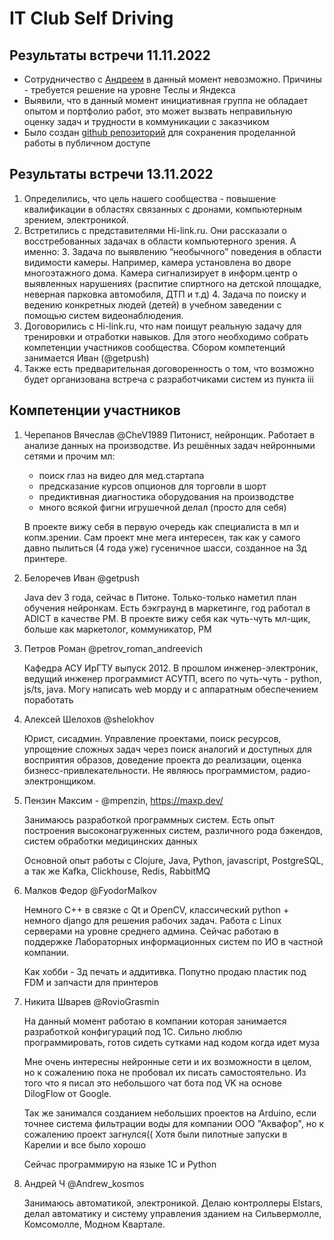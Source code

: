 
# IT Club Self Driving 

## Результаты встречи 11.11.2022
- Сотрудничество с [Андреем](https://t.me/robotodatelru) в данный момент невозможно. Причины - требуется решение на уровне Теслы и Яндекса
- Выявили, что в данный момент инициативная группа не обладает опытом и портфолио работ, это может вызвать неправильную оценку задач и трудности в коммуникации с заказчиком
- Было создан [github репозиторий](https://github.com/itclub-irk) для сохранения проделанной работы в публичном доступе

## Результаты встречи 13.11.2022
1. Определились, что цель нашего сообщества - повышение квалификации в областях связанных с дронами, компьютерным 
зрением, электроникой.
2. Встретились с представителями Hi-link.ru. Они рассказали о восстребованных задачах в области компьютерного зрения. А именно:
   3. Задача по выявлению “необычного” поведения в области видимости камеры. Например, камера установлена во дворе многоэтажного дома. Камера сигнализирует в информ.центр о выявленных нарушениях (распитие спиртного на детской площадке, неверная парковка автомобиля, ДТП и т.д)
   4. Задача по поиску и ведению конкретных людей (детей) в учебном заведении с помощью систем видеонаблюдения.
5. Договорились с Hi-link.ru, что нам поищут реальную задачу для тренировки и отработки навыков. Для этого необходимо 
     собрать компетенции участников сообщества. Сбором компетенций занимается Иван (@getpush)
6. Также есть предварительная договоренность о том, что возможно будет организована встреча с разработчиками систем 
   из пункта iii

## Компетенции участников
1. Черепанов Вячеслав @CheV1989 Питонист, нейронщик. Работает в анализе данных на производстве. Из решённых задач нейронными сетями и прочим мл:
   - поиск глаз на видео для мед.стартапа 
   - предсказание курсов опционов для торговли в шорт
   - предиктивная диагностика оборудования на производстве
   - много всякой фигни игрушечной делал (просто для себя)

    В проекте вижу себя в первую очередь как специалиста в мл и копм.зрении. Сам проект мне мега интересен, так как у самого давно пылиться (4 года уже) гусеничное шасси, созданное на 3д принтере.


2. Белоречев Иван @getpush 
   
   Java dev 3 года, сейчас в Питоне. Только-только наметил план обучения нейронкам. Есть бэкграунд в маркетинге, год 
   работал в ADICT в качестве PM. В проекте вижу себя как чуть-чуть мл-щик, больше как маркетолог, коммуникатор, PM


3. Петров Роман @petrov_roman_andreevich 

    Кафедра АСУ ИрГТУ выпуск 2012. В прошлом инженер-электроник, ведущий инженер программист АСУТП, всего по чуть-чуть - python, js/ts, java. Могу написать web морду и с аппаратным обеспечением поработать


4. Алексей Шелохов @shelokhov

    Юрист, сисадмин. Управление проектами, поиск ресурсов, упрощение сложных задач через поиск аналогий и доступных для восприятия образов, доведение проекта до реализации, оценка бизнесс-привлекательности. Не являюсь программистом, радио-электронщиком.


5. Пензин Максим - @mpenzin, https://maxp.dev/
    
    Занимаюсь разработкой программных систем. Есть опыт построения высоконагруженных систем, различного рода бэкендов, систем обработки медицинских данных

    Основной опыт работы с Clojure, Java, Python, javascript, PostgreSQL, а так же Kafka, Clickhouse, Redis, RabbitMQ


6. Малков Федор @FyodorMalkov

    Немного C++ в связке с Qt и OpenCV, классический python + немного django для решения рабочих задач. Работа с Linux серверами на уровне среднего админа. Сейчас работаю в поддержке Лабораторных информационных систем по ИО в частной компании. 

    Как хобби - 3д печать и аддитивка. Попутно продаю пластик под FDM и запчасти для принтеров


7. Никита Шварев @RovioGrasmin

    На данный момент работаю в компании которая занимается разработкой конфигураций под 1С. Сильно люблю программировать, готов сидеть сутками над кодом когда идет муза

    Мне очень интересны нейронные сети и их возможности в целом, но к сожалению пока не пробовал их писать самостоятельно. Из того что я писал это небольшого чат бота под VK на основе DilogFlow от Google.

    Так же занимался созданием небольших проектов на Arduino, если точнее система фильтрации воды для компании ООО "Аквафор", но к сожалению проект загнулся(( Хотя были пилотные запуски в Карелии и все было хорошо

    Сейчас программирую на языке 1С и Python


8. Андрей Ч @Andrew_kosmos

    Занимаюсь автоматикой, электроникой. Делаю контроллеры Elstars, делал автоматику и систему управления зданием на Сильвермолле, Комсомолле, Модном Квартале.

